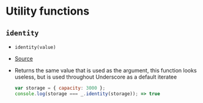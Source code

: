 # Utility functions

## `identity`

+ `identity(value)`
+ [Source](../modules/identity.js)
+ Returns the same value that is used as the argument, this function looks
  useless, but is used throughout Underscore as a default iteratee

  ``` javascript
  var storage = { capacity: 3000 };
  console.log(storage === _.identity(storage)); => true
  ```